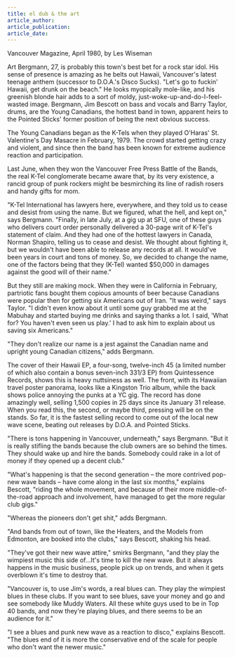 ```yaml
---
title: el dub & the art
article_author:
article_publication:
article_date:
---
```

Vancouver Magazine, April 1980, by Les Wiseman  
  
Art Bergmann, 27, is probably this town's best bet for a rock star idol. His sense of presence is amazing as he belts out Hawaii, Vancouver's latest teenage anthem (successor to D.O.A.'s Disco Sucks). "Let's go to fuckin' Hawaii, get drunk on the beach." He looks myopically mole-like, and his greenish blonde hair adds to a sort of moldy, just-woke-up-and-do-I-feel-wasted image. Bergmann, Jim Bescott on bass and vocals and Barry Taylor, drums, are the Young Canadians, the hottest band in town, apparent heirs to the Pointed Sticks' former position of being the next obvious success.  
  
The Young Canadians began as the K-Tels when they played O'Haras' St. Valentine's Day Masacre in February, 1979. The crowd started getting crazy and violent, and since then the band has been known for extreme audience reaction and participation.  
  
Last June, when they won the Vancouver Free Press Battle of the Bands, the real K-Tel conglomerate became aware that, by its very existence, a rancid group of punk rockers might be besmirching its line of radish rosers and handy gifts for mom.  
  
"K-Tel International has lawyers here, everywhere, and they told us to cease and desist from using the name. But we figured, what the hell, and kept on," says Bergmann. "Finally, in late July, at a gig up at SFU, one of these guys who delivers court order personally delivered a 30-page writ of K-Tel's statement of claim. And they had one of the hottest lawyers in Canada, Norman Shapiro, telling us to cease and desist. We thought about fighting it, but we wouldn't have been able to release any records at all. It would've been years in court and tons of money. So, we decided to change the name, one of the factors being that they (K-Tel) wanted $50,000 in damages against the good will of their name."  
  
But they still are making mock. When they were in California in February, partriotic fans bought them copious amounts of beer because Canadians were popular then for getting six Americans out of Iran. "It was weird," says Taylor. "I didn't even know about it until some guy grabbed me at the Mabuhay and started buying me drinks and saying thanks a lot. I said, 'What for? You haven't even seen us play.' I had to ask him to explain about us saving six Americans."  
  
"They don't realize our name is a jest against the Canadian name and upright young Canadian citizens," adds Bergmann.  
  
The cover of their Hawaii EP, a four-song, twelve-inch 45 (a limited number of which also contain a bonus seven-inch 331/3 EP) from Quintessence Records, shows this is heavy nuttsiness as well. The front, with its Hawaiian travel poster panorama, looks like a Kingston Trio album, while the back shows police annoying the punks at a YC gig. The record has done amazingly well, selling 1,500 copies in 25 days since its January 31 release. When you read this, the second, or maybe third, pressing will be on the stands. So far, it is the fastest selling record to come out of the local new wave scene, beating out releases by D.O.A. and Pointed Sticks.  
  
"There is tons happening in Vancouver, underneath," says Bergmann. "But it is really stifling the bands because the club owners are so behind the times. They should wake up and hire the bands. Somebody could rake in a lot of money if they opened up a decent club."  
  
"What's happening is that the second generation &ndash; the more contrived pop-new wave bands &ndash; have come along in the last six months," explains Bescott, "riding the whole movement, and because of their more middle-of-the-road approach and involvement, have managed to get the more regular club gigs."  
  
"Whereas the pioneers don't get shit," adds Bergmann.  
  
"And bands from out of town, like the Heaters, and the Models from Edmonton, are booked into the clubs," says Bescott, shaking his head.  
  
"They've got their new wave attire," smirks Bergmann, "and they play the wimpiest music this side of&hellip;It's time to kill the new wave. But it always happens in the music business, people pick up on trends, and when it gets overblown it's time to destroy that.  
  
"Vancouver is, to use Jim's words, a real blues can. They play the wimpiest blues in these clubs. If you want to see blues, save your money and go and see somebody like Muddy Waters. All these white guys used to be in Top 40 bands, and now they're playing blues, and there seems to be an audience for it."  
  
"I see a blues and punk new wave as a reaction to disco," explains Bescott. "The blues end of it is more the conservative end of the scale for people who don't want the newer music."  
